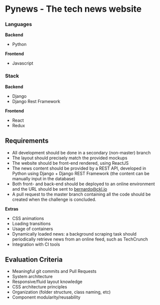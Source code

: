# Pynews - The tech news website

### Languages

**Backend**
- Python 

**Frontend**
- Javascript

### Stack

**Backend**
- Django
- Django Rest Framework

**Frontend**
- React
- Redux

## Requirements
- All development should be done in a secondary (non-master) branch
- The layout should precisely match the provided mockups
- The website should be front-end rendered, using ReactJS
- The news content should be provided by a REST API, developed in Python using Django + Django REST Framework (the content can be manually input in the database)
- Both front- and back-end should be deployed to an online environment and the URL should be sent to bernardo@ckl.io
- A pull request to the master branch containing all the code should be created when the challenge is concluded.

**Extras**
- CSS animations
- Loading transitions
- Usage of containers
- Dynamically loaded news: a background scraping task should periodically retrieve news from an online feed, such as TechCrunch
- Integration with CI tools


## Evaluation Criteria
- Meaningful git commits and Pull Requests
- System architecture
- Responsive/fluid layout knowledge
- CSS architecture principles
- Organization (folder structure, class naming, etc)
- Component modularity/reusability